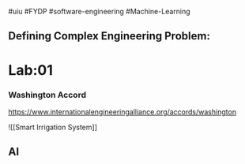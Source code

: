#uiu #FYDP #software-engineering #Machine-Learning 

## Defining Complex Engineering Problem:

# Lab:01
### Washington Accord
https://www.internationalengineeringalliance.org/accords/washington


![[Smart Irrigation System]]



## AI